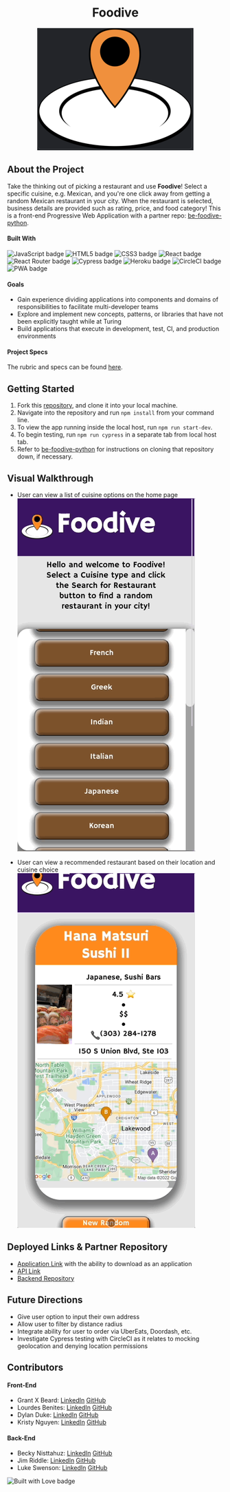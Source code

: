 <h1 align="center">Foodive</h1>
<p align="center">
  <img width="364" src="src/assets/app-logo.png" alt="App logo"/>
</p>  

## About the Project
Take the thinking out of picking a restaurant and use **Foodive**! Select a specific cuisine, e.g. Mexican, and you're one click away from getting a random Mexican restaurant in your city. When the restaurant is selected, business details are provided such as rating, price, and food category! This is a front-end Progressive Web Application with a partner repo: [be-foodive-python](https://github.com/foodive/be-foodive-python).

#### Built With
<div>
  <img src="https://img.shields.io/badge/JavaScript-F7DF1E?style=for-the-badge&logo=javascript&logoColor=black" alt="JavaScript badge"/>
  <img src="https://img.shields.io/badge/HTML5-E34F26?style=for-the-badge&logo=html5&logoColor=white" alt="HTML5 badge"/>
  <img src="https://img.shields.io/badge/CSS3-1572B6?style=for-the-badge&logo=css3&logoColor=white" alt="CSS3 badge"/>
  <img src="https://img.shields.io/badge/React-20232A?style=for-the-badge&logo=react&logoColor=61DAFB" alt="React badge"/>
  <img src="https://img.shields.io/badge/React Router-CA4245?style=for-the-badge&logo=reactrouter&logoColor=white" alt="React Router badge"/>
  <img src="https://img.shields.io/badge/-cypress-%23E5E5E5?style=for-the-badge&logo=cypress&logoColor=058a5e" alt="Cypress badge"/>
  <img src="https://img.shields.io/badge/Heroku-430098.svg?style=for-the-badge&logo=heroku&logoColor=white" alt="Heroku badge"/>
  <img src="https://img.shields.io/badge/CircleCI-343434?style=for-the-badge&logo=circleci&logoColor=white" alt="CircleCI badge"/>
  <img src="https://img.shields.io/badge/PWA-343434?style=for-the-badge&logo=pwa&logoColor=white" alt="PWA badge"/>
</div>

#### Goals
- Gain experience dividing applications into components and domains of responsibilities to facilitate multi-developer teams
- Explore and implement new concepts, patterns, or libraries that have not been explicitly taught while at Turing
- Build applications that execute in development, test, CI, and production environments

#### Project Specs
The rubric and specs can be found [here](https://mod4.turing.edu/projects/capstone/).

## Getting Started
1. Fork this [repository](https://github.com/foodive/fe-foodive), and clone it into your local machine.
2. Navigate into the repository and run `npm install` from your command line.
3. To view the app running inside the local host, run `npm run start-dev`.
4. To begin testing, run `npm run cypress` in a separate tab from local host tab.
5. Refer to [be-foodive-python](https://github.com/foodive/be-foodive-python) for instructions on cloning that repository down, if necessary.

## Visual Walkthrough
- User can view a list of cuisine options on the home page
![Home Page](src/assets/Foodive-1.gif)

- User can view a recommended restaurant based on their location and cuisine choice
![Region Page](src/assets/Foodive-2.gif)

## Deployed Links & Partner Repository
- [Application Link](https://foodive.herokuapp.com/) with the ability to download as an application
- [API Link](https://dnvr-boba-buddy-api.herokuapp.com/)
- [Backend Repository](https://github.com/foodive/be-foodive-python)

## Future Directions
- Give user option to input their own address
- Allow user to filter by distance radius
- Integrate ability for user to order via UberEats, Doordash, etc.
- Investigate Cypress testing with CircleCI as it relates to mocking geolocation and denying location permissions

## Contributors
#### Front-End
- Grant X Beard: [LinkedIn](https://www.linkedin.com/in/grant-x-beard/) [GitHub](https://github.com/grantxbeard)
- Lourdes Benites: [LinkedIn](https://www.linkedin.com/in/lourdesbenites/) [GitHub](https://github.com/lourdesbnts)
- Dylan Duke: [LinkedIn](https://www.linkedin.com/in/dylan-duke-005756129/) [GitHub](https://github.com/laytonmaes)
- Kristy Nguyen: [LinkedIn](https://www.linkedin.com/in/kristypnguyen/) [GitHub](https://github.com/kpn678)

#### Back-End
- Becky Nisttahuz: [LinkedIn](https://www.linkedin.com/in/becky-nisttahuz/) [GitHub](https://github.com/benistta)
- Jim Riddle: [LinkedIn](https://www.linkedin.com/in/jim-riddle-b6718037/) [GitHub](https://github.com/jimriddle1)
- Luke Swenson: [LinkedIn](https://www.linkedin.com/in/luke-swenson) [GitHub](https://github.com/LukeSwenson06)

<div>
  <img src= "http://ForTheBadge.com/images/badges/built-with-love.svg" alt="Built with Love badge")/>
</div>